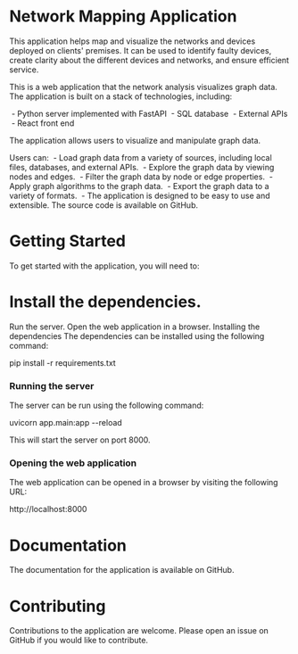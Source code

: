 # Network Mapping Application
This application helps map and visualize the networks and devices deployed on clients' premises. It can be used to identify faulty devices, create clarity about the different devices and networks, and ensure efficient service.

This is a web application that the network analysis visualizes graph data. The application is built on a stack of technologies, including:

 - Python server implemented with FastAPI
 - SQL database
 - External APIs
 - React front end

The application allows users to visualize and manipulate graph data. 

Users can:
 - Load graph data from a variety of sources, including local files, databases, and external APIs.
 - Explore the graph data by viewing nodes and edges.
 - Filter the graph data by node or edge properties.
 - Apply graph algorithms to the graph data.
 - Export the graph data to a variety of formats.
 - The application is designed to be easy to use and extensible. The source code is available on GitHub.

# Getting Started
To get started with the application, you will need to:

# Install the dependencies.
Run the server.
Open the web application in a browser.
Installing the dependencies
The dependencies can be installed using the following command:

pip install -r requirements.txt


### Running the server

The server can be run using the following command:

uvicorn app.main:app --reload


This will start the server on port 8000.

### Opening the web application

The web application can be opened in a browser by visiting the following URL:

http://localhost:8000

# Documentation
The documentation for the application is available on GitHub.

# Contributing
Contributions to the application are welcome. Please open an issue on GitHub if you would like to contribute.
